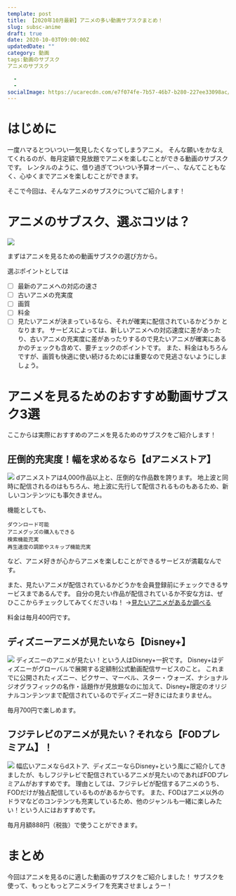 ```yaml
---
template: post
title: 【2020年10月最新】アニメの多い動画サブスクまとめ！
slug: subsc-anime
draft: true
date: 2020-10-03T09:00:00Z
updatedDate: ""
category: 動画
tags:動画のサブスク
アニメのサブスク

  - 
  - 
socialImage: https://ucarecdn.com/e7f074fe-7b57-46b7-b280-227ee33098ac/CanvaUnrecognizablelittlebrothershuggingwhilewatchingTVsittingtogetheronfloor.jpg
---
```


# はじめに
一度ハマるとついつい一気見したくなってしまうアニメ。
そんな願いをかなえてくれるのが、毎月定額で見放題でアニメを楽しむことができる動画のサブスクです。
レンタルのように、借り過ぎてついつい予算オーバー、、なんてこともなく、心ゆくまでアニメを楽しむことができます。

そこで今回は、そんなアニメのサブスクについてご紹介します！

# アニメのサブスク、選ぶコツは？
![](https://ucarecdn.com/1c31c003-d63e-4e72-badd-5f6a3177d9bb/)

まずはアニメを見るための動画サブスクの選び方から。

選ぶポイントとしては
- [ ] 最新のアニメへの対応の速さ
- [ ] 古いアニメの充実度
- [ ] 画質
- [ ] 料金
- [ ] 見たいアニメが決まっているなら、それが確実に配信されているかどうか
となります。
サービスによっては、新しいアニメへの対応速度に差があったり、古いアニメの充実度に差があったりするので見たいアニメが確実にあるかのチェックも含めて、要チェックのポイントです。
また、料金はもちろんですが、画質も快適に使い続けるためには重要なので見逃さないようにしましょう。

# アニメを見るためのおすすめ動画サブスク3選

ここからは実際におすすめのアニメを見るためのサブスクをご紹介します！

## 圧倒的充実度！幅を求めるなら【dアニメストア】
![](https://ucarecdn.com/b114b6d6-7f87-4726-951e-2ea73918de57/S__4202507.jpg)
dアニメストアは4,000作品以上と、圧倒的な作品数を誇ります。
地上波と同時に配信されるのはもちろん、地上波に先行して配信されるものもあるため、新しいコンテンツにも事欠きません。

機能としても、
```
ダウンロード可能
アニメグッズの購入もできる
検索機能充実
再生速度の調節やスキップ機能充実
```
など、アニメ好きが心からアニメを楽しむことができるサービスが満載なんです。

また、見たいアニメが配信されているかどうかを会員登録前にチェックできるサービスまであるんです。
自分の見たい作品が配信されているか不安な方は、ぜひここからチェックしてみてくださいね！
→[見たいアニメがあるか調べる
](https://anime.dmkt-sp.jp/animestore/CF/lp030?utm_source=kansetsu&utm_medium=a8&utm_campaign=affiliate)

料金は毎月400円です。

## ディズニーアニメが見たいなら【Disney+】
![](https://ucarecdn.com/4321a5c1-838c-4e23-ad67-f1fa07562fc4/S__4202508.jpg)
ディズニーのアニメが見たい！という人はDisney+一択です。
Disney+はディズニーがグローバルで展開する定額制公式動画配信サービスのこと。
これまでに公開されたィズニー、ピクサー、マーベル、スター・ウォーズ、ナショナル ジオグラフィックの名作・話題作が見放題なのに加えて、Disney+限定のオリジナルコンテンツまで配信されているのでディズニー好きにはたまりません。

毎月700円で楽しめます。

## フジテレビのアニメが見たい？それなら【FODプレミアム】！
![](https://ucarecdn.com/ecf6a466-eb2a-434b-9290-b199b5d8a4b1/)
幅広いアニメならdストア、ディズニーならDisney+という風にご紹介してきましたが、もしフジテレビで配信されているアニメが見たいのであればFODプレミアムがおすすめです。
理由としては、フジテレビが配信するアニメのうち、FODだけが独占配信しているものがあるからです。
また、FODはアニメ以外のドラマなどのコンテンツも充実しているため、他のジャンルも一緒に楽しみたい！という人にはおすすめです。

毎月月額888円（税抜）で使うことができます。

# まとめ
今回はアニメを見るのに適した動画のサブスクをご紹介しました！
サブスクを使って、もっともっとアニメライフを充実させましょうー！

